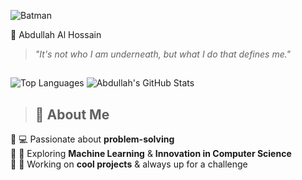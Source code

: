 ![Batman](https://i.pinimg.com/736x/8d/c6/fe/8dc6fe5dc467c57812c6a7061912e786.jpg)

🦇 Abdullah Al Hossain  

> _"It's not who I am underneath, but what I do that defines me."_
>
> 
> ## 
![Top Languages](https://github-readme-stats.vercel.app/api/top-langs/?username=pobontcs&layout=compact&theme=dark)  ![Abdullah's GitHub Stats](https://github-readme-stats.vercel.app/api?username=pobontcs&show_icons=true&theme=dark) 
>
>## 🦸 About Me  

🔹 💻 Passionate about  **problem-solving**  
🔹 🤖 Exploring **Machine Learning** & **Innovation in Computer Science**  
🔹 🚀 Working on **cool projects** & always up for a challenge  




